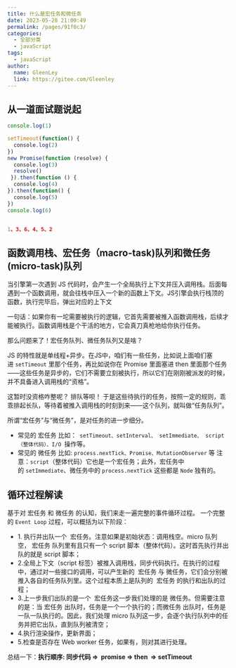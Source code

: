 ```yaml
---
title: 什么是宏任务和微任务
date: 2023-05-28 21:00:49
permalink: /pages/91f0c3/
categories: 
  - 全部分类
  - javaScript
tags: 
  - javaScript
author: 
  name: GleenLey
  link: https://gitee.com/Gleenley
---
```



## 从一道面试题说起

 <!-- more -->

```js
console.log(1)

setTimeout(function() {
  console.log(2)
})
new Promise(function (resolve) {
  console.log(3)
  resolve()
 }).then(function () {
  console.log(4)
}).then(function() {
  console.log(5)
})
console.log(6)


1、3、6、4、5、2

```

## 函数调用栈、宏任务（macro-task)队列和微任务(micro-task)队列

当引擎第一次遇到 JS 代码时，会产生一个全局执行上下文并压入调用栈。后面每遇到一个函数调用，就会往栈中压入一个新的函数上下文。JS引擎会执行栈顶的函数，执行完毕后，弹出对应的上下文

一句话：如果你有一坨需要被执行的逻辑，它首先需要被推入函数调用栈，后续才能被执行。函数调用栈是个干活的地方，它会真刀真枪地给你执行任务。

那么问题来了！宏任务队列、微任务队列又是啥？

JS 的特性就是单线程+异步。在JS中，咱们有一些任务，比如说上面咱们塞进 `setTimeout` 里那个任务，再比如说你在 Promise 里面塞进 then 里面那个任务——这些任务是异步的，它们不需要立刻被执行，所以它们在刚刚被派发的时候，并不具备进入调用栈的“资格”。

这暂时没资格咋整呢？
排队等呗！
于是这些待执行的任务，按照一定的规则，乖乖排起长队，等待着被推入调用栈的时刻到来——这个队列，就叫做“任务队列”。

所谓“宏任务”与“微任务”，是对任务的进一步细分。






- 常见的 宏任务 比如：` setTimeout、setInterval、 setImmediate、 script（整体代码）、I/O `操作等。
- 常见的 微任务 比如: `process.nextTick、Promise、MutationObserver` 等
注意：`script`（整体代码）它也是一个宏任务；此外，宏任务中的 `setImmediate`、微任务中的 `process.nextTick` 这些都是 `Node` 独有的。

## 循环过程解读
基于对 宏任务 和 微任务 的认知，我们来走一遍完整的事件循环过程。
一个完整的 `Event Loop` 过程，可以概括为以下阶段：
- 1. 执行并出队一个  宏任务。注意如果是初始状态：调用栈空。micro 队列空， 宏任务 队列里有且只有一个 script 脚本（整体代码）。这时首先执行并出队的就是 script 脚本；
- 2.全局上下文（script 标签）被推入调用栈，同步代码执行。在执行的过程中，通过对一些接口的调用，可以产生新的  宏任务 与 微任务，它们会分别被推入各自的任务队列里。这个过程本质上是队列的  宏任务 的执行和出队的过程；
- 3.上一步我们出队的是一个  宏任务这一步我们处理的是 微任务。但需要注意的是：当 宏任务 出队时，任务是一个一个执行的；而微任务 出队时，任务是一队一队执行的。因此，我们处理 micro 队列这一步，会逐个执行队列中的任务并把它出队，直到队列被清空；
- 4.执行渲染操作，更新界面；
- 5.检查是否存在 Web worker 任务，如果有，则对其进行处理。

总结一下：**执行顺序: 同步代码 =>  promise => then  => setTimeout**



